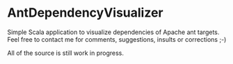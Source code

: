 AntDependencyVisualizer
=======================
Simple Scala application to visualize dependencies of Apache ant targets. 
Feel free to contact me for comments, suggestions, insults or corrections ;-)

All of the source is still work in progress.
